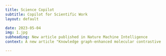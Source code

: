 ```yaml
---
title: Science Copilot
subtitle: Copilot for Scientific Work
layout: default

date: 2023-05-04
img: 1.jpg
subheading: New article published in Nature Machine Intelligence
context: A new article "Knowledge graph-enhanced molecular contrastive learning with functional prompt. " was just release in official website of Nature Machine Intelligence.

---
```

